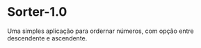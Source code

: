 # Sorter-1.0
Uma simples aplicação para ordernar números, com opção entre descendente e ascendente.
